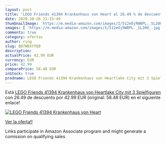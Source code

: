 ```yaml
---
layout: post
title: 'LEGO Friends 41394 Krankenhaus von Heart al 26.49 % de descuento'
date: 2020-10-26 21:15:49
thumbnailImage: 'https://m.media-amazon.com/images/I/512eOjRWBPL._SL200_.jpg'
images: [ 'https://m.media-amazon.com/images/I/512eOjRWBPL._SL200_.jpg' ]
comments: true
category: ofertas
author: ring
slug: B07W8XYTQ8
description:
actualPrice: 42.99 EUR
currency: EUR
price: 42.99
comparePrice: 58.48 EUR
inStock: true
prodname: LEGO Friends 41394 Krankenhaus von Heartlake City mit 3 Spielfiguren
---
```


Está [LEGO Friends 41394 Krankenhaus von Heartlake City mit 3 Spielfiguren](https://www.amazon.de/dp/B07W8XYTQ8/?tag=tolees0ca-21) con 26.49 de descuento por 42.99 EUR (original: 58.48 EUR) en el siguiente enlace!

[![LEGO Friends 41394 Krankenhaus von Heart](https://m.media-amazon.com/images/I/512eOjRWBPL._SL200_.jpg)](https://www.amazon.de/dp/B07W8XYTQ8/?tag=tolees0ca-21)

[Ver la oferta!!](https://www.amazon.de/dp/B07W8XYTQ8/?tag=tolees0ca-21)

Links participate in Amazon Associate program and might generate a comission on qualifying sales


